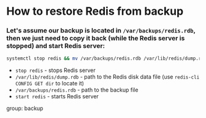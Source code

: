 # How to restore Redis from backup

### Let's assume our backup is located in `/var/backups/redis.rdb`, then we just need to copy it back (while the Redis server is stopped) and start Redis server:

```bash
systemctl stop redis && mv /var/backups/redis.rdb /var/lib/redis/dump.rdb && systemctl start redis
```

- `stop redis` - stops Redis server
- `/var/lib/redis/dump.rdb` - path to the Redis disk data file (use `redis-cli CONFIG GET dir` to locate it)
- `/var/backups/redis.rdb` - path to the backup file
- `start redis` - starts Redis server

group: backup


